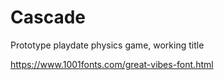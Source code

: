 # Cascade
Prototype playdate physics game, working title


https://www.1001fonts.com/great-vibes-font.html